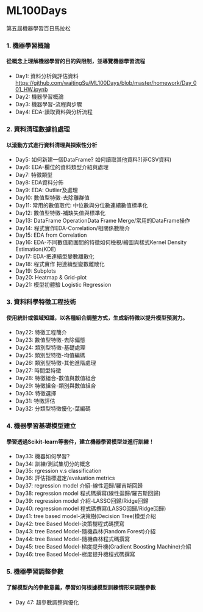 # ML100Days
第五屆機器學習百日馬拉松

### 1. 機器學習概論
#### 從概念上理解機器學習的目的與限制，並導覽機器學習流程
+ Day1: 資料分析與評估資料<https://github.com/waitingSu/ML100Days/blob/master/homework/Day_001_HW.ipynb>
+ Day2: 機器學習概論
+ Day3: 機器學習-流程與步驟
+ Day4: EDA-讀取資料與分析流程

### 2. 資料清理數據前處理
#### 以滾動方式進行資料清理與探索性分析
+ Day5: 如何新建一個DataFrame? 如何讀取其他資料?(非CSV資料)
+ Day6: EDA-欄位的資料類型介紹與處理
+ Day7: 特徵類型
+ Day8: EDA資料分佈
+ Day9: EDA: Outlier及處理
+ Day10: 數值型特徵-去除離群值
+ Day11: 常用的數值取代: 中位數與分位數連續數值標準化
+ Day12: 數值型特徵-補缺失值與標準化
+ Day13: DataFrame OperationData Frame Merge/常用的DataFrame操作
+ Day14: 程式實作EDA-Correlation/相關係數簡介
+ Day15: EDA from Correlation
+ Day16: EDA-不同數值範圍間的特徵如何檢視/繪圖與樣式Kernel Density Estimation(KDE)
+ Day17: EDA-把連續型變數離散化
+ Day18: 程式實作 把連續型變數離散化
+ Day19: Subplots
+ Day20: Heatmap & Grid-plot
+ Day21: 模型初體驗 Logistic Regression

### 3. 資料科學特徵工程技術
#### 使用統計或領域知識，以各種組合調整方式，生成新特徵以提升模型預測力。
+ Day22: 特徵工程簡介
+ Day23: 數值型特徵-去除偏態
+ Day24: 類別型特徵-基礎處理
+ Day25: 類別型特徵-均值編碼
+ Day26: 類別型特徵-其他進階處理
+ Day27: 時間型特徵
+ Day28: 特徵組合-數值與數值組合
+ Day29: 特徵組合-類別與數值組合
+ Day30: 特徵選擇
+ Day31: 特徵評估
+ Day32: 分類型特徵優化-葉編碼

### 4. 機器學習基礎模型建立
#### 學習透過Scikit-learn等套件，建立機器學習模型並進行訓練！
+ Day33: 機器如何學習?
+ Day34: 訓練/測試集切分的概念
+ Day35: rgression v.s classification
+ Day36: 評估指標選定/evaluation metrics
+ Day37: regression model 介紹-線性迴歸/羅吉斯回歸
+ Day38: regression model 程式碼撰寫(線性迴歸/羅吉斯回歸)
+ Day39: regression model 介紹-LASSO回歸/Ridge回歸
+ Day40: regression model 程式碼撰寫(LASSO回歸/Ridge回歸)
+ Day41: tree based model-決策樹(Decision Tree)模型介紹
+ Day42: tree Based Model-決策樹程式碼撰寫
+ Day43: tree Based Model-隨機森林(Random Forest)介紹
+ Day44: tree Based Model-隨機森林程式碼撰寫
+ Day45: tree Based Model-梯度提升機(Gradient Boosting Machine)介紹
+ Day46: tree Based Model-梯度提升機程式碼撰寫

### 5. 機器學習調整參數
#### 了解模型內的參數意義，學習如何根據模型訓練情形來調整參數
+ Day 47: 超參數調整與優化

